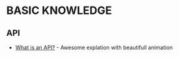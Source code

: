 # BASIC KNOWLEDGE

## API
- [What is an API?](https://www.youtube.com/watch?v=s7wmiS2mSXY) - Awesome explation with beautifull animation

